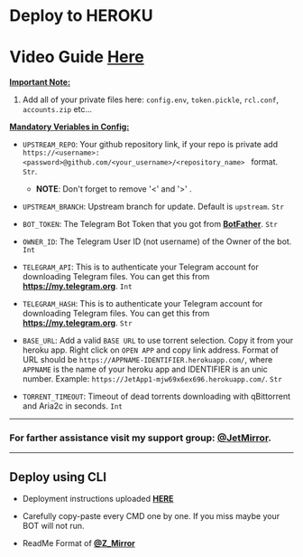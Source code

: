 # Deploy to HEROKU

# <b>Video Guide <a href='https://lord2tb.hrishithombare26.workers.dev/0:/Anasty-MLTB_HR.mp4?a=view'>Here</a></b>

**<u>Important Note:</u>**
1. Add all of your private files here: `config.env`, `token.pickle`, `rcl.conf`, `accounts.zip` etc...

**<u>Mandatory Veriables in Config:</u>**

- `UPSTREAM_REPO`: Your github repository link, if your repo is private add `https://<username>:<password>@github.com/<your_username>/<repository_name>
` format. `Str`.
  - **NOTE**: Don't forget to remove '<' and '>' . 
- `UPSTREAM_BRANCH`: Upstream branch for update. Default is `upstream`. `Str`

- `BOT_TOKEN`: The Telegram Bot Token that you got from [**BotFather**](https://t.me/BotFather). `Str`
- `OWNER_ID`: The Telegram User ID (not username) of the Owner of the bot. `Int`
- `TELEGRAM_API`: This is to authenticate your Telegram account for downloading Telegram files. You can get this from **<https://my.telegram.org>**. `Int`
- `TELEGRAM_HASH`: This is to authenticate your Telegram account for downloading Telegram files. You can get this from **<https://my.telegram.org>**. `Str`
- `BASE_URL`: Add a valid `BASE URL` to use torrent selection. Copy it from your heroku app. Right click on `OPEN APP` and copy link address. Format of URL should be `https://APPNAME-IDENTIFIER.herokuapp.com/`, where `APPNAME` is the name of your heroku app and IDENTIFIER is an unic number. Example: `https://JetApp1-mjw69x6ex696.herokuapp.com/`. `Str`
- `TORRENT_TIMEOUT`: Timeout of dead torrents downloading with qBittorrent and Aria2c in seconds. `Int`

---
### For farther assistance visit my support group: [**@JetMirror**](https://telegram.me/JetMirror).
---

## Deploy using CLI

- Deployment instructions uploaded [**HERE**](https://gist.github.com/Hrishi2861/dc2d7f22499711642b26b26deaaa3af5)
- Carefully copy-paste every CMD one by one. If you miss maybe your BOT will not run.

- ReadMe Format of [**@Z_Mirror**](https://t.me/Z_Mirror)
